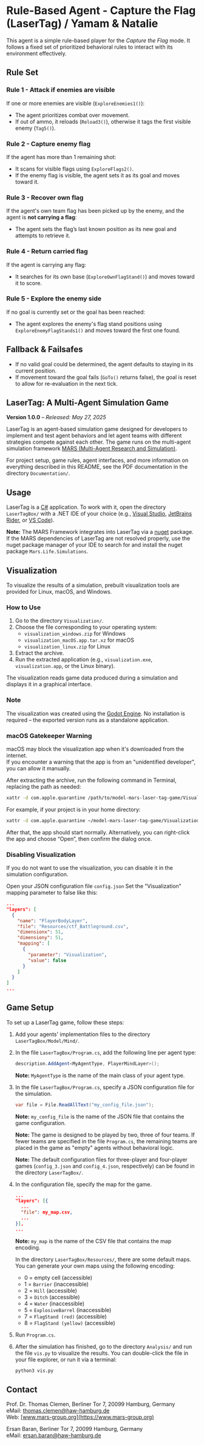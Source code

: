 # Rule-Based Agent - Capture the Flag (LaserTag) / Yamam & Natalie

This agent is a simple rule-based player for the *Capture the Flag* mode. It follows a fixed set of prioritized behavioral rules to interact with its environment effectively.

## Rule Set

### Rule 1 - Attack if enemies are visible

If one or more enemies are visible (`ExploreEnemies1()`):

- The agent prioritizes combat over movement.
- If out of ammo, it reloads (`Reload3()`), otherwise it tags the first visible enemy (`Tag5()`).

### Rule 2 - Capture enemy flag

If the agent has more than 1 remaining shot:

- It scans for visible flags using `ExploreFlags2()`.
- If the enemy flag is visible, the agent sets it as its goal and moves toward it.

### Rule 3 - Recover own flag

If the agent's own team flag has been picked up by the enemy, and the agent is **not carrying a flag**:

- The agent sets the flag’s last known position as its new goal and attempts to retrieve it.

### Rule 4 - Return carried flag

If the agent is carrying any flag:

- It searches for its own base (`ExploreOwnFlagStand()`) and moves toward it to score.

### Rule 5 - Explore the enemy side

If no goal is currently set or the goal has been reached:

- The agent explores the enemy's flag stand positions using `ExploreEnemyFlagStands1()` and moves toward the first one found.

## Fallback & Failsafes

- If no valid goal could be determined, the agent defaults to staying in its current position.
- If movement toward the goal fails (`GoTo()` returns false), the goal is reset to allow for re-evaluation in the next tick.

## LaserTag: A Multi-Agent Simulation Game

**Version 1.0.0** – *Released: May 27, 2025*


LaserTag is an agent-based simulation game designed for developers to implement and test agent behaviors and let agent teams with different strategies compete against each other. The game runs on the multi-agent simulation framework [MARS (Multi-Agent Research and Simulation)](https://mars-group-haw.github.io/index.html).

For project setup, game rules, agent interfaces, and more information on everything described in this README, see the PDF documentation in the directory `Documentation/`.

## Usage

LaserTag is a [C#](https://learn.microsoft.com/en-us/dotnet/csharp/) application. To work with it, open the directory `LaserTagBox/` with a .NET IDE of your choice (e.g., [Visual Studio](https://visualstudio.microsoft.com/), [JetBrains Rider](https://www.jetbrains.com/rider/), or [VS Code](https://code.visualstudio.com/)).

**Note:** The MARS Framework integrates into LaserTag via a [nuget](https://www.nuget.org/) package. If the MARS dependencies of LaserTag are not resolved properly, use the nuget package manager of your IDE to search for and install the nuget package `Mars.Life.Simulations`.

## Visualization

To visualize the results of a simulation, prebuilt visualization tools are provided for Linux, macOS, and Windows.

### How to Use

1. Go to the directory `Visualization/`.
2. Choose the file corresponding to your operating system:
   - `visualization_windows.zip` for Windows
   - `visualization_macOS.app.tar.xz` for macOS
   - `visualization_linux.zip` for Linux
3. Extract the archive.
4. Run the extracted application (e.g., `visualization.exe`, `visualization.app`, or the Linux binary).

The visualization reads game data produced during a simulation and displays it in a graphical interface.



### Note

The visualization was created using the [Godot Engine](https://godotengine.org/). No installation is required – the exported version runs as a standalone application.

### macOS Gatekeeper Warning

macOS may block the visualization app when it's downloaded from the internet.  
If you encounter a warning that the app is from an "unidentified developer", you can allow it manually.

After extracting the archive, run the following command in Terminal, replacing the path as needed:

```bash
xattr -d com.apple.quarantine /path/to/model-mars-laser-tag-game/Visualization/visualization_macOS.app
```
For example, if your project is in your home directory:
```bash
xattr -d com.apple.quarantine ~/model-mars-laser-tag-game/Visualization/visualization_macOS.app
```

After that, the app should start normally.
Alternatively, you can right-click the app and choose “Open”, then confirm the dialog once.

### Disabling Visualization
If you do not want to use the visualization, you can disable it in the simulation configuration.

Open your JSON configuration file `config.json` Set the "Visualization" mapping parameter to false like this:
```json
...
"layers": [
  {
    "name": "PlayerBodyLayer",
    "file": "Resources/ctf_Battleground.csv",
    "dimensionx": 51,
    "dimensiony": 51,
    "mapping": [
      {
        "parameter": "Visualization",
        "value": false
      }
    ]
  }
]
...
```

## Game Setup

To set up a LaserTag game, follow these steps:

1. Add your agents' implementation files to the directory `LaserTagBox/Model/Mind/`.

2. In the file `LaserTagBox/Program.cs`, add the following line per agent type:

   ```csharp
   description.AddAgent<MyAgentType, PlayerMindLayer>();
   ```

   **Note:** `MyAgentType` is the name of the main class of your agent type.

3. In the file `LaserTagBox/Program.cs`, specify a JSON configuration file for the simulation.

   ```csharp
   var file = File.ReadAllText("my_config_file.json");
   ```

   **Note:** `my_config_file` is the name of the JSON file that contains the game configuration.

   **Note:** The game is designed to be played by two, three of four teams. If fewer teams are specified in the file `Program.cs`, the remaining teams are placed in the game as "empty" agents without behavioral logic.

   **Note:** The default configuration files for three-player and four-player games (`config_3.json` and `config_4.json`, respectively) can be found in the directory `LaserTagBox/`.

4. In the configuration file, specify the map for the game.

   ```json
   ...
   "layers": [{
     ...
     "file": my_map.csv,
     ...
   }],
   ...
   ```

   **Note:** `my_map` is the name of the CSV file that contains the map encoding.

   In the directory `LaserTagBox/Resources/`, there are some default maps. You can generate your own maps using the following encoding:

   - 0 = empty cell (accessible)
   - 1 = `Barrier` (inaccessible)
   - 2 = `Hill` (accessible)
   - 3 = `Ditch` (accessible)
   - 4 = `Water` (inaccessible)
   - 5 = `ExplosiveBarrel` (inaccessible)
   - 7 = `FlagStand (red)` (accessible)
   - 8 = `FlagStand (yellow)` (accessible)

5. Run `Program.cs`.

6. After the simulation has finished, go to the directory `Analysis/` and run the file `vis.py` to visualize the results. You can double-click the file in your file explorer, or run it via a terminal:

   ```bash
   python3 vis.py
   ```

## Contact

Prof. Dr. Thomas Clemen, Berliner Tor 7, 20099 Hamburg, Germany  
eMail: [thomas.clemen@haw-hamburg.de](mailto:thomas.clemen@haw-hamburg.de)  
Web: [www.mars-group.org](https://www.mars-group.org)

Ersan Baran, Berliner Tor 7, 20099 Hamburg, Germany  
eMail: [ersan.baran@haw-hamburg.de](mailto:ersan.baran@haw-hamburg.de)  
